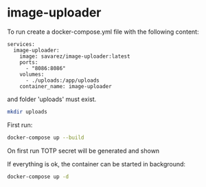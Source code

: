 # image-uploader

To run create a docker-compose.yml file with the following content:

```docker-compose
services:
  image-uploader:
    image: savarez/image-uploader:latest
    ports:
      - "8086:8086"
    volumes:
      - ./uploads:/app/uploads
    container_name: image-uploader
```

and folder 'uploads' must exist.

```bash
mkdir uploads
```

First run:

```bash
docker-compose up --build
```
On first run TOTP secret will be generated and shown

If everything is ok, the container can be started in background:

```bash
docker-compose up -d
```